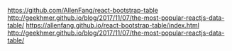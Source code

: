 https://github.com/AllenFang/react-bootstrap-table
http://geekhmer.github.io/blog/2017/11/07/the-most-popular-reactjs-data-table/
https://allenfang.github.io/react-bootstrap-table/index.html
http://geekhmer.github.io/blog/2017/11/07/the-most-popular-reactjs-data-table/
